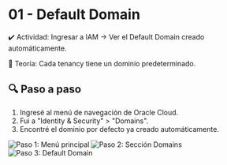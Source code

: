 # 01 - Default Domain

✔️ Actividad: Ingresar a IAM → Ver el Default Domain creado automáticamente.

🧠 Teoría: Cada tenancy tiene un dominio predeterminado.

## 🔍 Paso a paso

1. Ingresé al menú de navegación de Oracle Cloud.
2. Fui a "Identity & Security" > "Domains".
3. Encontré el dominio por defecto ya creado automáticamente.

![Paso 1: Menú principal](./screenshots/paso1-menu.png)
![Paso 2: Sección Domains](./screenshots/paso2-domains.png)
![Paso 3: Default Domain](./screenshots/paso3-default-domain.png)
